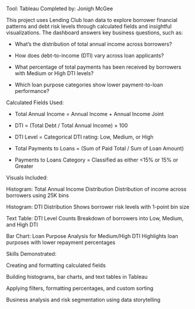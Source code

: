 Tool: Tableau
Completed by: Jonigh McGee


This project uses Lending Club loan data to explore borrower financial patterns and debt risk levels through calculated fields and insightful visualizations. The dashboard answers key business questions, such as:

- What’s the distribution of total annual income across borrowers?

- How does debt-to-income (DTI) vary across loan applicants?

- What percentage of total payments has been received by borrowers with Medium or High DTI levels?

- Which loan purpose categories show lower payment-to-loan performance?

Calculated Fields Used:
- Total Annual Income = Annual Income + Annual Income Joint

- DTI = (Total Debt / Total Annual Income) × 100

- DTI Level = Categorical DTI rating: Low, Medium, or High

- Total Payments to Loans = (Sum of Paid Total / Sum of Loan Amount)

- Payments to Loans Category = Classified as either <15% or 15% or Greater

Visuals Included:

Histogram: Total Annual Income Distribution
Distribution of income across borrowers using 25K bins

Histogram: DTI Distribution
Shows borrower risk levels with 1-point bin size

Text Table: DTI Level Counts
Breakdown of borrowers into Low, Medium, and High DTI

Bar Chart: Loan Purpose Analysis for Medium/High DTI
Highlights loan purposes with lower repayment percentages

Skills Demonstrated:

Creating and formatting calculated fields

Building histograms, bar charts, and text tables in Tableau

Applying filters, formatting percentages, and custom sorting

Business analysis and risk segmentation using data storytelling

